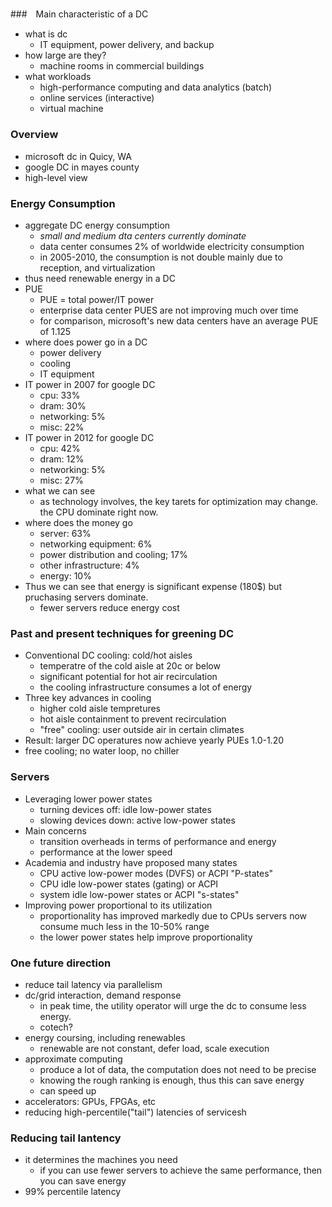 ## 

###　Main characteristic of a DC
- what is dc
  - IT equipment, power delivery, and backup
- how large are they?
  - machine rooms in commercial buildings
- what workloads
  - high-performance computing and data analytics (batch)
  - online services (interactive)
  - virtual machine

### Overview
- microsoft dc in Quicy, WA
- google DC in mayes county
- high-level view

### Energy Consumption
- aggregate DC energy consumption
  - *small and medium dta centers currently dominate* 
  - data center consumes 2% of worldwide electricity consumption
  - in 2005-2010, the consumption is not double mainly due to reception, and virtualization
- thus need renewable energy in a DC
- PUE
  - PUE = total power/IT power
  - enterprise data center PUES are not improving much over time
  - for comparison, microsoft's new data centers have an average PUE of 1.125
- where does power go in a DC
  - power delivery
  - cooling
  - IT equipment
- IT power in 2007 for google DC
  - cpu: 33%
  - dram: 30%
  - networking: 5%
  - misc: 22%
- IT power in 2012 for google DC
  - cpu: 42%
  - dram: 12%
  - networking: 5%
  - misc: 27%
- what we can see
  - as technology involves, the key tarets for optimization may change. the CPU dominate right now.
- where does the money go
  - server: 63%
  - networking equipment: 6%
  - power distribution and cooling; 17%
  - other infrastructure: 4%
  - energy: 10%
- Thus we can see that energy is significant expense (180$) but pruchasing servers dominate.
  - fewer servers reduce energy cost

### Past and present techniques for greening DC
- Conventional DC cooling: cold/hot aisles
  - temperatre of the cold aisle at 20c or below
  - significant potential for hot air recirculation
  - the cooling infrastructure consumes a lot of energy
- Three key advances in cooling
  - higher cold aisle tempretures
  - hot aisle containment to prevent recirculation
  - "free" cooling: user outside air in certain climates
- Result: larger DC operatures now achieve yearly PUEs 1.0-1.20
- free cooling; no water loop, no chiller

### Servers
- Leveraging lower power states
  - turning devices off: idle low-power states
  - slowing devices down: active low-power states
- Main concerns
  - transition overheads in terms of performance and energy
  - performance at the lower speed
- Academia and industry have proposed many states
  - CPU active low-power modes (DVFS) or ACPI "P-states"
  - CPU idle low-power states (gating) or ACPI
  - system idle low-power states or ACPI "s-states"
- Improving power proportional to its utilization
  - proportionality has improved markedly due to CPUs servers now consume much less in the 10-50% range
  - the lower power states help improve proportionality

### One future direction
- reduce tail latency via parallelism
- dc/grid interaction, demand response
  - in peak time, the utility operator will urge the dc to consume less energy. 
  - cotech?
- energy coursing, including renewables
  - renewable are not constant, defer load, scale execution
- approximate computing
  - produce a lot of data, the computation does not need to be precise
  - knowing the rough ranking is enough, thus this can save energy
  - can speed up 
- accelerators: GPUs, FPGAs, etc
- reducing high-percentile("tail") latencies of servicesh

### Reducing tail lantency
- it determines the machines you need
  - if you can use fewer servers to achieve the same performance, then you can save energy
- 99% percentile latency
  
